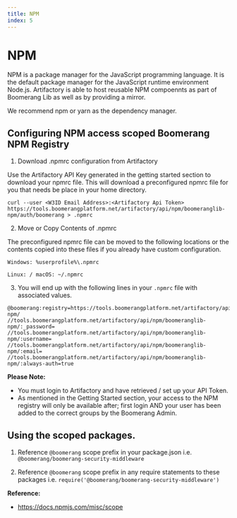 ```yaml
---
title: NPM
index: 5
---
```


# NPM

NPM is a package manager for the JavaScript programming language. It is the default package manager for the JavaScript runtime environment Node.js. Artifactory is able to host reusable NPM compoennts as part of Boomerang Lib as well as by providing a mirror.

We recommend npm or yarn as the dependency manager.

## Configuring NPM access scoped Boomerang NPM Registry

1.  Download .npmrc configuration from Artifactory

Use the Artifactory API Key generated in the getting started section to download your npmrc file. This will download a preconfigured npmrc file for you that needs be place in your home directory.

```
curl --user <W3ID Email Address>:<Artifactory Api Token> https://tools.boomerangplatform.net/artifactory/api/npm/boomeranglib-npm/auth/boomerang > .npmrc
```

2. Move or Copy Contents of .npmrc

The preconfigured npmrc file can be moved to the following locations or the contents copied into these files if you already have custom configuration.

```
Windows: %userprofile%\.npmrc

Linux: / macOS: ~/.npmrc
```

3. You will end up with the following lines in your `.npmrc` file with associated values.

```
@boomerang:registry=https://tools.boomerangplatform.net/artifactory/api/npm/boomeranglib-npm/
//tools.boomerangplatform.net/artifactory/api/npm/boomeranglib-npm/:_password=
//tools.boomerangplatform.net/artifactory/api/npm/boomeranglib-npm/:username=
//tools.boomerangplatform.net/artifactory/api/npm/boomeranglib-npm/:email=
//tools.boomerangplatform.net/artifactory/api/npm/boomeranglib-npm/:always-auth=true
```

**Please Note:**

- You must login to Artifactory and have retrieved / set up your API Token.
- As mentioned in the Getting Started section, your access to the NPM registry will only be available after; first login AND your user has been added to the correct groups by the Boomerang Admin.

## Using the scoped packages.

1. Reference `@boomerang` scope prefix in your package.json i.e. `@boomerang/boomerang-security-middleware`

2. Reference `@boomerang` scope prefix in any require statements to these packages i.e. `require('@boomerang/boomerang-security-middleware')`

**Reference:**

- https://docs.npmjs.com/misc/scope

